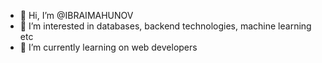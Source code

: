- 👋 Hi, I’m @IBRAIMAHUNOV
- 👀 I’m interested in databases, backend technologies, machine learning etc
- 🌱 I’m currently learning on web developers

<!---
IBRAIMAHUNOV/IBRAIMAHUNOV is a ✨ special ✨ repository because its `README.md` (this file) appears on your GitHub profile.
You can click the Preview link to take a look at your changes.
--->
